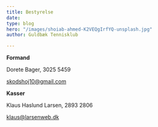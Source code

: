 ```yaml
---
title: Bestyrelse
date: 
type: blog
hero: "/images/shoiab-ahmed-K2VEQgIrfYQ-unsplash.jpg"
author: Guldbæk Tennisklub

---
```

**Formand**

Dorete Bager, 3025 5459

[skodshoj10@gmail.com](mailto:skodshoj10@gmail.com)

**Kasser**

Klaus Haslund Larsen, 2893 2806

[klaus@larsenweb.dk](mailto:klaus@larsenweb.dk)